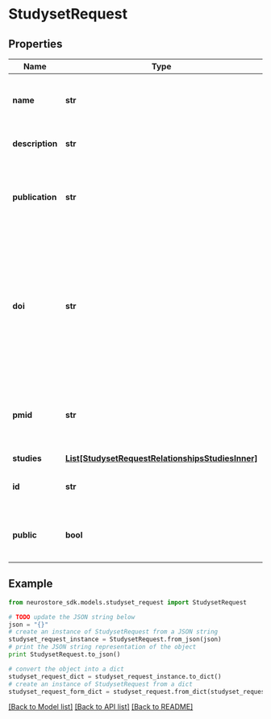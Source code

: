 # StudysetRequest



## Properties
Name | Type | Description | Notes
------------ | ------------- | ------------- | -------------
**name** | **str** | Descriptive and human readable name of the studyset. | [optional] 
**description** | **str** | A longform description of the studyset. | [optional] 
**publication** | **str** | The journal/source the studyset is connected to if the studyset was published. | [optional] 
**doi** | **str** | A DOI connected to the published studyset (may change to being automatically created so each studyset connected to a successful meta-analysis gets a DOI). | [optional] 
**pmid** | **str** | If the article connected to the studyset was published on PubMed, then link the ID here. | [optional] 
**studies** | [**List[StudysetRequestRelationshipsStudiesInner]**](StudysetRequestRelationshipsStudiesInner.md) |  | [optional] 
**id** | **str** | short UUID specifying the location of this resource | [optional] 
**public** | **bool** | whether the resource is listed in public searches or not | [optional] [default to True]

## Example

```python
from neurostore_sdk.models.studyset_request import StudysetRequest

# TODO update the JSON string below
json = "{}"
# create an instance of StudysetRequest from a JSON string
studyset_request_instance = StudysetRequest.from_json(json)
# print the JSON string representation of the object
print StudysetRequest.to_json()

# convert the object into a dict
studyset_request_dict = studyset_request_instance.to_dict()
# create an instance of StudysetRequest from a dict
studyset_request_form_dict = studyset_request.from_dict(studyset_request_dict)
```
[[Back to Model list]](../README.md#documentation-for-models) [[Back to API list]](../README.md#documentation-for-api-endpoints) [[Back to README]](../README.md)


